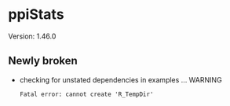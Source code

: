 # ppiStats

Version: 1.46.0

## Newly broken

*   checking for unstated dependencies in examples ... WARNING
    ```
    Fatal error: cannot create 'R_TempDir'
    ```

